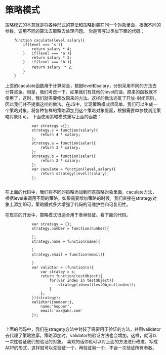 # 策略模式

策略模式的本意就是将各种形式的算法和策略封装在同一个对象里面，根据不同的参数，调用不同的算法去策略去处理问题。
你是否写过类似下面的代码：

```
	function caculate(level,salary){
		if(level === 's'){
			return salary * 4;
		}	if(level === 'a'){
			return salary * 3;
		}	if(level === 'b'){
			return salary　* 2;
		}
	}
```
上面的caculate函数用于计算奖金，根据level和salary，分别采用不同的方法去计算奖金。但是，我们考虑一下，如果我们有其他的level的话，原来的函数就不使用了，这时，我们就需要修改原来的方法。这样的做法违反了开放-封闭原则，因此我们并不提倡这样的做法。在JS中，实现策略模式很简单，我们可以生成一个策略对象，将各种各样的策略添加到这个策略对象里面，根据需要单参数调用策略对象即可。
下面使用策略模式重写上面的函数：

```
			var strategy ={};
			strategy.s = function(salary){
				return 4 * salary;
			};
			strategy.a = function(salar){
				return 3 * salary;
			};
			strategy.b = function(salar){
				return 2 * salary;
			};
			var caculate = function(level,salary){
				return strategy[level](salary);
			};
			
```
在上面的代码中，我们将不同的策略添加到同意策略对象里面，caculate方法，根据level来调用不同的策略。如果需要增加策略的时候，我们直接在strategy对象上添加即可，策略模式多大增强了代码的可维护性和可复用性。

在现实的开发中，策略模式很适合用于表单验证。看下面的代码。

```
			var strategy = {};
			strategy.number = function(number){
			
			};
			strategy.name = function(name){
				
			}
			strategy.email = function(email){
				
			}
			var validtor = (function(s){
				var stratey = s;
				return function(testObject){
					for(var index in testObject){
						strategy[idnex](testObject[index]);
					}
				};
			})(strategy);
			validtor({number:1,
				name:'hopper',
				email:'xxx@abc.com'
			});
			
```

上面的代码中，我们在stragety方法中封装了需要用于验证的方法，并用validator去代理了策略独享。策略添加时，validator的验证方法也会增加。这样，就可以一次性验证我们想验证的对象。
喜欢的话你也可以对上面的方法进行改进，写成AOP的形式，这样就可以先验证一个，再验证另一个，不会一次验证所有参数。
